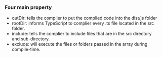 ### Four main property

- outDir: tells the complier to put the complied code into the dist/js folder
- rootDir: informs TypeScript to complier every .ts file located in the src folder.
- include: tells the complier to include files that are in the src directory and sub-directory.
- exclude: will execute the files or folders passed in the array during compile-time.